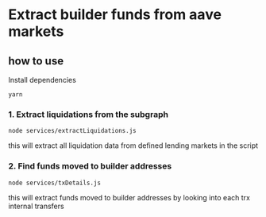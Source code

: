 # Extract builder funds from aave markets

## how to use 


Install dependencies 

`yarn`

### 1. Extract liquidations from the subgraph 
`node services/extractLiquidations.js `

this will extract all liquidation data from defined lending markets in the script 

### 2. Find funds moved to builder addresses 
` node services/txDetails.js `

this will extract funds moved to builder addresses by looking into each trx internal transfers 
